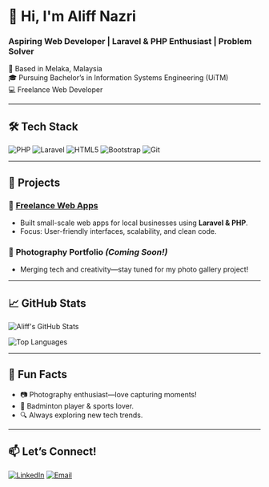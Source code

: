 # 👋 Hi, I'm Aliff Nazri 

### **Aspiring Web Developer | Laravel & PHP Enthusiast | Problem Solver**
📍 Based in Melaka, Malaysia  
🎓 Pursuing Bachelor’s in Information Systems Engineering (UiTM)  
💻 Freelance Web Developer  

---

## 🛠️ **Tech Stack**  
![PHP](https://img.shields.io/badge/PHP-777BB4?style=for-the-badge&logo=php&logoColor=white)
![Laravel](https://img.shields.io/badge/Laravel-FF2D20?style=for-the-badge&logo=laravel&logoColor=white)
![HTML5](https://img.shields.io/badge/HTML5-E34F26?style=for-the-badge&logo=html5&logoColor=white)
![Bootstrap](https://img.shields.io/badge/Bootstrap-563D7C?style=for-the-badge&logo=bootstrap&logoColor=white)
![Git](https://img.shields.io/badge/Git-F05032?style=for-the-badge&logo=git&logoColor=white)

---

## 🚀 **Projects**  
### 🔗 [Freelance Web Apps](https://github.com/aliffnazrii?tab=repositories)  
- Built small-scale web apps for local businesses using **Laravel & PHP**.  
- Focus: User-friendly interfaces, scalability, and clean code.  

### 📸 **Photography Portfolio** *(Coming Soon!)*  
- Merging tech and creativity—stay tuned for my photo gallery project!  

---

## 📈 **GitHub Stats**  
![Aliff's GitHub Stats](https://github-readme-stats.vercel.app/api?username=aliffnazrii&show_icons=true&theme=radical)

![Top Languages](https://github-readme-stats.vercel.app/api/top-langs/?username=aliffnazrii&layout=compact&theme=radical)

---

## 🌟 **Fun Facts**  
- 📷 Photography enthusiast—love capturing moments!  
- 🏸 Badminton player & sports lover.  
- 🔍 Always exploring new tech trends.  

---

## 📫 **Let’s Connect!**  
[![LinkedIn](https://img.shields.io/badge/LinkedIn-0077B5?style=for-the-badge&logo=linkedin&logoColor=white)](https://www.linkedin.com/in/aliff-nazri-75a6a5142/)
[![Email](https://img.shields.io/badge/Gmail-D14836?style=for-the-badge&logo=gmail&logoColor=white)](mailto:aliff.nazri3012@gmail.com)
